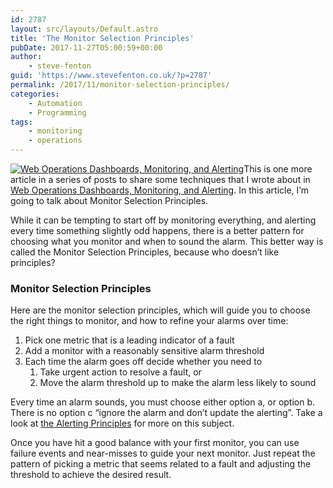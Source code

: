 ```yaml
---
id: 2787
layout: src/layouts/Default.astro
title: 'The Monitor Selection Principles'
pubDate: 2017-11-27T05:00:59+00:00
author:
    - steve-fenton
guid: 'https://www.stevefenton.co.uk/?p=2787'
permalink: /2017/11/monitor-selection-principles/
categories:
    - Automation
    - Programming
tags:
    - monitoring
    - operations
---
```


[![Web Operations Dashboards, Monitoring, and Alerting](https://www.stevefenton.co.uk/wp-content/uploads/2017/08/web-operations-monitoring-199x300.jpg)](https://www.stevefenton.co.uk/publications/web-ops-dashboards-monitoring-and-alerting/)This is one more article in a series of posts to share some techniques that I wrote about in [Web Operations Dashboards, Monitoring, and Alerting](https://www.stevefenton.co.uk/publications/web-ops-dashboards-monitoring-and-alerting/). In this article, I’m going to talk about Monitor Selection Principles.

While it can be tempting to start off by monitoring everything, and alerting every time something slightly odd happens, there is a better pattern for choosing what you monitor and when to sound the alarm. This better way is called the Monitor Selection Principles, because who doesn’t like principles?

### Monitor Selection Principles

Here are the monitor selection principles, which will guide you to choose the right things to monitor, and how to refine your alarms over time:

1. Pick one metric that is a leading indicator of a fault
2. Add a monitor with a reasonably sensitive alarm threshold
3. Each time the alarm goes off decide whether you need to 
    1. Take urgent action to resolve a fault, or
    2. Move the alarm threshold up to make the alarm less likely to sound

Every time an alarm sounds, you must choose either option a, or option b. There is no option c “ignore the alarm and don’t update the alerting”. Take a look at [the Alerting Principles](https://www.stevefenton.co.uk/2017/11/the-alerting-principles/) for more on this subject.

Once you have hit a good balance with your first monitor, you can use failure events and near-misses to guide your next monitor. Just repeat the pattern of picking a metric that seems related to a fault and adjusting the threshold to achieve the desired result.